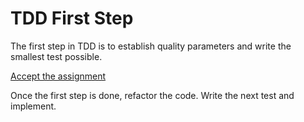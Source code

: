 # TDD First Step

The first step in TDD is to establish quality parameters and write the smallest test possible.

[Accept the assignment](https://classroom.github.com/a/wKSO4XgF)

Once the first step is done, refactor the code. Write the next test and implement.
